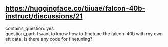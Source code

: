 ## https://huggingface.co/tiiuae/falcon-40b-instruct/discussions/21

contains_question: yes  
question_part: I want to know how to finetune the falcon-40b with my own sft data. Is there any code for finetuning?